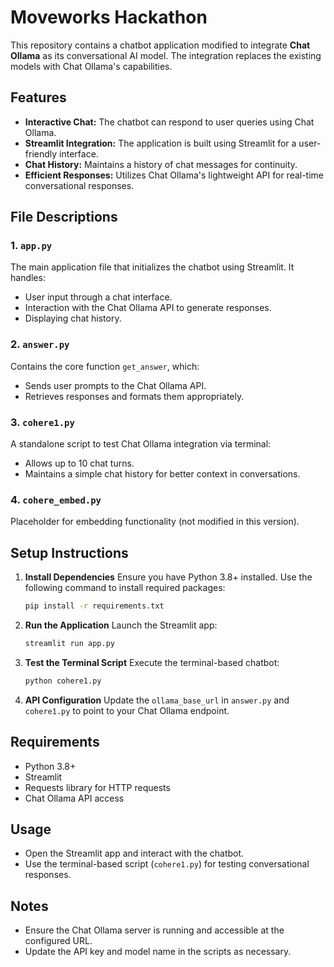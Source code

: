 
# Moveworks Hackathon

This repository contains a chatbot application modified to integrate **Chat Ollama** as its conversational AI model. The integration replaces the existing models with Chat Ollama's capabilities.

## Features

- **Interactive Chat:** The chatbot can respond to user queries using Chat Ollama.
- **Streamlit Integration:** The application is built using Streamlit for a user-friendly interface.
- **Chat History:** Maintains a history of chat messages for continuity.
- **Efficient Responses:** Utilizes Chat Ollama's lightweight API for real-time conversational responses.

## File Descriptions

### 1. `app.py`
The main application file that initializes the chatbot using Streamlit. It handles:
- User input through a chat interface.
- Interaction with the Chat Ollama API to generate responses.
- Displaying chat history.

### 2. `answer.py`
Contains the core function `get_answer`, which:
- Sends user prompts to the Chat Ollama API.
- Retrieves responses and formats them appropriately.

### 3. `cohere1.py`
A standalone script to test Chat Ollama integration via terminal:
- Allows up to 10 chat turns.
- Maintains a simple chat history for better context in conversations.

### 4. `cohere_embed.py`
Placeholder for embedding functionality (not modified in this version).

## Setup Instructions

1. **Install Dependencies**
   Ensure you have Python 3.8+ installed. Use the following command to install required packages:
   ```bash
   pip install -r requirements.txt
   ```

2. **Run the Application**
   Launch the Streamlit app:
   ```bash
   streamlit run app.py
   ```    

3. **Test the Terminal Script**
   Execute the terminal-based chatbot:
   ```bash
   python cohere1.py
   ```

4. **API Configuration**
   Update the `ollama_base_url` in `answer.py` and `cohere1.py` to point to your Chat Ollama endpoint.

## Requirements

- Python 3.8+
- Streamlit
- Requests library for HTTP requests
- Chat Ollama API access

## Usage

- Open the Streamlit app and interact with the chatbot.
- Use the terminal-based script (`cohere1.py`) for testing conversational responses.

## Notes

- Ensure the Chat Ollama server is running and accessible at the configured URL.
- Update the API key and model name in the scripts as necessary.
